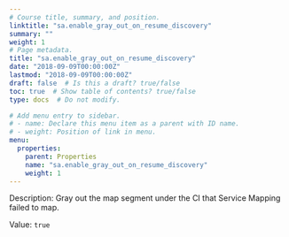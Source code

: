 ```yaml
---
# Course title, summary, and position.
linktitle: "sa.enable_gray_out_on_resume_discovery"
summary: ""
weight: 1
# Page metadata.
title: "sa.enable_gray_out_on_resume_discovery"
date: "2018-09-09T00:00:00Z"
lastmod: "2018-09-09T00:00:00Z"
draft: false  # Is this a draft? true/false
toc: true  # Show table of contents? true/false
type: docs  # Do not modify.

# Add menu entry to sidebar.
# - name: Declare this menu item as a parent with ID name.
# - weight: Position of link in menu.
menu:
  properties:
    parent: Properties
    name: "sa.enable_gray_out_on_resume_discovery"
    weight: 1
---
```


Description: Gray out the map segment under the CI that Service Mapping failed to map.


Value: `true`